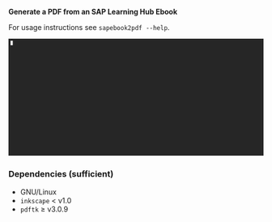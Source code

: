 **Generate a PDF from an SAP Learning Hub Ebook**

For usage instructions see `sapebook2pdf --help`.

![](demo.gif)

### Dependencies (sufficient)

 + GNU/Linux
 + `inkscape` < v1.0
 + `pdftk` ≥ v3.0.9
